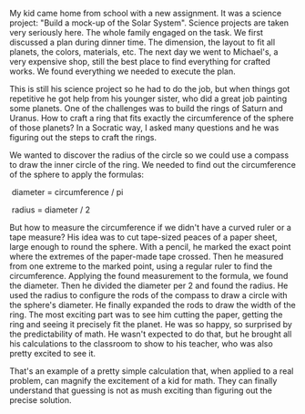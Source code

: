 My kid came home from school with a new assignment. It was a science project: "Build a mock-up of the Solar System". Science projects are taken very seriously here. The whole family engaged on the task. We first discussed a plan during dinner time. The dimension, the layout to fit all planets, the colors, materials, etc. The next day we went to Michael's, a very expensive shop, still the best place to find everything for crafted works. We found everything we needed to execute the plan.

This is still his science project so he had to do the job, but when things got repetitive he got help from his younger sister, who did a great job painting some planets. One of the challenges was to build the rings of Saturn and Uranus. How to craft a ring that fits exactly the circumference of the sphere of those planets? In a Socratic way, I asked many questions and he was figuring out the steps to craft the rings.

We wanted to discover the radius of the circle so we could use a compass to draw the inner circle of the ring. We needed to find out the circumference of the sphere to apply the formulas:

​    diameter = circumference / pi

​    radius = diameter / 2

But how to measure the circumference if we didn't have a curved ruler or a tape measure?  His idea was to cut tape-sized peaces of a paper sheet, large enough to round the sphere. With a pencil, he marked the exact point where the extremes of the paper-made tape crossed. Then he measured from one extreme to the marked point, using a regular ruler to find the circumference. Applying the found measurement to the formula, we found the diameter. Then he divided the diameter per 2 and found the radius. He used the radius to configure the rods of the compass to draw a circle with the sphere's diameter. He finally expanded the rods to draw the width of the ring. The most exciting part was to see him cutting the paper, getting the ring and seeing it precisely fit the planet. He was so happy, so surprised by the predictability of math. He wasn't expected to do that, but he brought all his calculations to the classroom to show to his teacher, who was also pretty excited to see it.

That's an example of a pretty simple calculation that, when applied to a real problem, can magnify the excitement of a kid for math. They can finally understand that guessing is not as mush exciting than figuring out the precise solution.